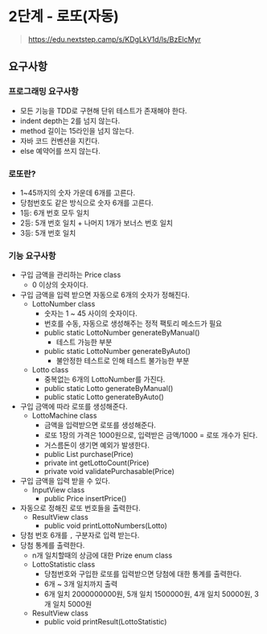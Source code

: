 # 2단계 - 로또(자동)
> https://edu.nextstep.camp/s/KDgLkV1d/ls/BzElcMyr

## 요구사항

### 프로그래밍 요구사항
* 모든 기능을 TDD로 구현해 단위 테스트가 존재해야 한다.
* indent depth는 2를 넘지 않는다.
* method 길이는 15라인을 넘지 않는다.
* 자바 코드 컨벤션을 지킨다.
* else 예약어를 쓰지 않는다.

### 로또란?
* 1~45까지의 숫자 가운데 6개를 고른다.
* 당첨번호도 같은 방식으로 숫자 6개를 고른다.
* 1등: 6개 번호 모두 일치
* 2등: 5개 번호 일치 + 나머지 1개가 보너스 번호 일치
* 3등: 5개 번호 일치

### 기능 요구사항
* 구입 금액을 관리하는 Price class
  * 0 이상의 숫자이다.
* 구입 금액을 입력 받으면 자동으로 6개의 숫자가 정해진다.
  * LottoNumber class
     * 숫자는 1 ~ 45 사이의 숫자이다.
     * 번호를 수동, 자동으로 생성해주는 정적 팩토리 메소드가 필요
     * public static LottoNumber generateByManual()
         * 테스트 가능한 부분
     * public static LottoNumber generateByAuto()
         * 불안정한 테스트로 인해 테스트 불가능한 부분
  * Lotto class
     * 중복없는 6개의 LottoNumber를 가진다.
     * public static Lotto generateByManual()
     * public static Lotto generateByAuto()
* 구입 금액에 따라 로또를 생성해준다.
  * LottoMachine class
     * 금액을 입력받으면 로또를 생성해준다.
     * 로또 1장의 가격은 1000원으로, 입력받은 금액/1000 = 로또 개수가 된다.
     * 거스름돈이 생기면 예외가 발생한다.
     * public List<Lotto> purchase(Price)
     * private int getLottoCount(Price)
     * private void validatePurchasable(Price)
* 구입 금액을 입력 받을 수 있다.
  * InputView class
     * public Price insertPrice()
* 자동으로 정해진 로또 번호들을 출력한다.
  * ResultView class
     * public void printLottoNumbers(Lotto)
* 당첨 번호 6개를 `,` 구분자로 입력 받는다.
* 당첨 통계를 출력한다.
  * n개 일치할때의 상금에 대한 Prize enum class
  * LottoStatistic class
     * 당첨번호와 구입한 로또를 입력받으면 당첨에 대한 통계를 출력한다.
     * 6개 ~ 3개 일치까지 출력
     * 6개 일치 2000000000원, 5개 일치 1500000원, 4개 일치 50000원, 3개 일치 5000원
  * ResultView class
     * public void printResult(LottoStatistic)
